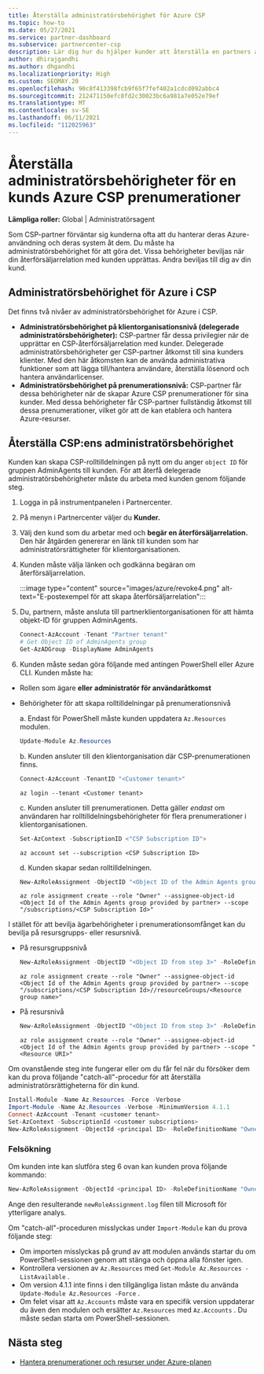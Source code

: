 ```yaml
---
title: Återställa administratörsbehörighet för Azure CSP
ms.topic: how-to
ms.date: 05/27/2021
ms.service: partner-dashboard
ms.subservice: partnercenter-csp
description: Lär dig hur du hjälper kunder att återställa en partners administratörsbehörighet så att partnern kan hjälpa till att hantera en kunds Azure CSP prenumerationer.
author: dhirajgandhi
ms.author: dhgandhi
ms.localizationpriority: High
ms.custom: SEOMAY.20
ms.openlocfilehash: 90c8f413398fcb9f65f7fef402a1cdcd092abbc4
ms.sourcegitcommit: 212471150efc8fd2c30023bc6a981a7e052e79ef
ms.translationtype: MT
ms.contentlocale: sv-SE
ms.lasthandoff: 06/11/2021
ms.locfileid: "112025963"
---
```

# <a name="reinstate-admin-privileges-for-a-customers-azure-csp-subscriptions"></a>Återställa administratörsbehörigheter för en kunds Azure CSP prenumerationer  

**Lämpliga roller:** Global | Administratörsagent

Som CSP-partner förväntar sig kunderna ofta att du hanterar deras Azure-användning och deras system åt dem. Du måste ha administratörsbehörighet för att göra det. Vissa behörigheter beviljas när din återförsäljarrelation med kunden upprättas. Andra beviljas till dig av din kund.

## <a name="admin-privileges-for-azure-in-csp"></a>Administratörsbehörighet för Azure i CSP

Det finns två nivåer av administratörsbehörighet för Azure i CSP.

- **Administratörsbehörighet på klientorganisationsnivå (delegerade administratörsbehörigheter):** CSP-partner får dessa privilegier när de upprättar en CSP-återförsäljarrelation med kunder. Delegerade administratörsbehörigheter ger CSP-partner åtkomst till sina kunders klienter. Med den här åtkomsten kan de använda administrativa funktioner som att lägga till/hantera användare, återställa lösenord och hantera användarlicenser.
- **Administratörsbehörighet på prenumerationsnivå:** CSP-partner får dessa behörigheter när de skapar Azure CSP prenumerationer för sina kunder. Med dessa behörigheter får CSP-partner fullständig åtkomst till dessa prenumerationer, vilket gör att de kan etablera och hantera Azure-resurser.

## <a name="reinstate-csp-a-partners-admin-privileges"></a>Återställa CSP:ens administratörsbehörighet

Kunden kan skapa CSP-rolltilldelningen på nytt om du anger `object ID` för gruppen AdminAgents till kunden. För att återfå delegerade administratörsbehörigheter måste du arbeta med kunden genom följande steg.

1. Logga in på instrumentpanelen i Partnercenter.

2. På menyn i Partnercenter väljer du **Kunder.**

3. Välj den kund som du arbetar med och **begär en återförsäljarrelation.** Den här åtgärden genererar en länk till kunden som har administratörsrättigheter för klientorganisationen.

4. Kunden måste välja länken och godkänna begäran om återförsäljarrelation.

   :::image type="content" source="images/azure/revoke4.png" alt-text="E-postexempel för att skapa återförsäljarrelation":::

5. Du, partnern, måste ansluta till partnerklientorganisationen för att hämta objekt-ID för gruppen AdminAgents.
  
   ```powershell
   Connect-AzAccount -Tenant "Partner tenant"
   # Get Object ID of AdminAgents group
   Get-AzADGroup -DisplayName AdminAgents
   ```

6. Kunden måste sedan göra följande med antingen PowerShell eller Azure CLI. Kunden måste ha:

- Rollen som ägare **eller** **administratör för användaråtkomst** 
- Behörigheter för att skapa rolltilldelningar på prenumerationsnivå

   a. Endast för PowerShell måste kunden uppdatera `Az.Resources` modulen.
   ```powershell
   Update-Module Az.Resources
   ```

   b. Kunden ansluter till den klientorganisation där CSP-prenumerationen finns.
   ```powershell
   Connect-AzAccount -TenantID "<Customer tenant>"
   ```
   ```azurecli
   az login --tenant <Customer tenant>
   ```

   c. Kunden ansluter till prenumerationen. Detta gäller *endast* om användaren har rolltilldelningsbehörigheter för flera prenumerationer i klientorganisationen.

   ```powershell
   Set-AzContext -SubscriptionID <"CSP Subscription ID">
   ```
   ```azurecli
   az account set --subscription <CSP Subscription ID>
   ```

   d. Kunden skapar sedan rolltilldelningen.
    
   ```powershell
   New-AzRoleAssignment -ObjectID "<Object ID of the Admin Agents group provided by partner>" -RoleDefinitionName "Owner" -Scope "/subscriptions/'<CSP subscription ID>'"
   ```
   ```azurecli
   az role assignment create --role "Owner" --assignee-object-id <Object Id of the Admin Agents group provided by partner> --scope "/subscriptions/<CSP Subscription Id>"
   ```

I stället för att bevilja ägarbehörigheter i prenumerationsomfånget kan du bevilja på resursgrupps- eller resursnivå. 

- På resursgruppsnivå

   ```powershell
   New-AzRoleAssignment -ObjectID "<Object ID from step 3>" -RoleDefinitionName Owner -Scope "/subscriptions/'SubscriptionID of CSP subscription'/resourceGroups/'Resource group name'"
   ```
   ```azurecli
   az role assignment create --role "Owner" --assignee-object-id <Object Id of the Admin Agents group provided by partner> --scope "/subscriptions/<CSP Subscription Id>//resourceGroups/<Resource group name>"
   ```

- På resursnivå

   ```powershell
   New-AzRoleAssignment -ObjectID "<Object ID from step 3>" -RoleDefinitionName Owner -Scope "<Resource URI>"
   ```
   ```azurecli
   az role assignment create --role "Owner" --assignee-object-id <Object Id of the Admin Agents group provided by partner> --scope "<Resource URI>"
   ```

Om ovanstående steg inte fungerar eller om du får fel när du försöker dem kan du prova följande "catch-all"-procedur för att återställa administratörsrättigheterna för din kund.

```powershell
Install-Module -Name Az.Resources -Force -Verbose
Import-Module -Name Az.Resources -Verbose -MinimumVersion 4.1.1
Connect-AzAccount -Tenant <customer tenant>
Set-AzContext -SubscriptionId <customer subscriptions>
New-AzRoleAssignment -ObjectId <principal ID> -RoleDefinitionName "Owner" -Scope "/subscriptions/<customer subscription>" -ObjectType "ForeignGroup"
```

### <a name="troubleshooting"></a>Felsökning

Om kunden inte kan slutföra steg 6 ovan kan kunden prova följande kommando:

```powershell
New-AzRoleAssignment -ObjectId <principal ID> -RoleDefinitionName "Owner" -Scope "/subscriptions/<costumer subscription>" -ObjectType "ForeignGroup" -Debug > newRoleAssignment.log
```

Ange den resulterande `newRoleAssignment.log` filen till Microsoft för ytterligare analys.

Om "catch-all"-proceduren misslyckas under `Import-Module` kan du prova följande steg:
- Om importen misslyckas på grund av att modulen används startar du om PowerShell-sessionen genom att stänga och öppna alla fönster igen.
- Kontrollera versionen av `Az.Resources` med `Get-Module Az.Resources -ListAvailable` .
- Om version 4.1.1 inte finns i den tillgängliga listan måste du använda `Update-Module Az.Resources -Force` .
- Om felet visar att `Az.Accounts` måste vara en specifik version uppdaterar du även den modulen och ersätter `Az.Resources` med `Az.Accounts` . Du måste sedan starta om PowerShell-sessionen.


## <a name="next-steps"></a>Nästa steg

- [Hantera prenumerationer och resurser under Azure-planen](azure-plan-manage.md)

